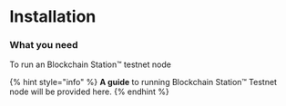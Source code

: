# Installation

### What you need

To run an Blockchain Station™ testnet node&#x20;

{% hint style="info" %}
**A guide** to running Blockchain Station™ Testnet node will be provided here.
{% endhint %}
